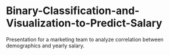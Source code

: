 # Binary-Classification-and-Visualization-to-Predict-Salary
Presentation for a marketing team to analyze correlation between demographics and yearly salary.
